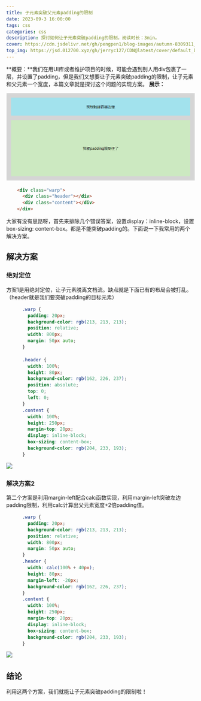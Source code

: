 ```yaml
---
title: 子元素突破父元素padding的限制
date: 2023-09-3 16:00:00
tags: css
categories: css
description: 探讨如何让子元素突破padding的限制。阅读时长：3min。
cover: https://cdn.jsdelivr.net/gh/pengpen1/blog-images/autumn-8309311_1280.jpg
top_img: https://jsd.012700.xyz/gh/jerryc127/CDN@latest/cover/default_bg.png
---
```

**概要：**我们在用UI库或者维护项目的时候，可能会遇到别人用div包裹了一层，并设置了padding，但是我们又想要让子元素突破padding的限制，让子元素和父元素一个宽度，本篇文章就是探讨这个问题的实现方案。
**展示：**

![](https://raw.githubusercontent.com/pengpen1/blog-images/main/20230908173722.png)

```html
    <div class="warp">
      <div class="header"></div>
      <div class="content"></div>
    </div>
```

 大家有没有思路呀，首先来排除几个错误答案，设置display：inline-block，设置box-sizing: content-box。都是不能突破padding的。下面说一下我常用的两个解决方案。

## 解决方案

### 绝对定位

方案1是用绝对定位，让子元素脱离文档流。缺点就是下面已有的布局会被打乱。（header就是我们要突破padding的目标元素）

```css
      .warp {
        padding: 20px;
        background-color: rgb(213, 213, 213);
        position: relative;
        width: 800px;
        margin: 50px auto;
      }
 
      .header {
        width: 100%;
        height: 80px;
        background-color: rgb(162, 226, 237);
        position: absolute;
        top: 0;
        left: 0;
      }
      .content {
        width: 100%;
        height: 250px;
        margin-top: 20px;
        display: inline-block;
        box-sizing: content-box;
        background-color: rgb(204, 233, 193);
      }
```

![](https://cdn.jsdelivr.net/gh/pengpen1/blog-images/20230908174514.png)

### 解决方案2

第二个方案是利用margin-left配合calc函数实现，利用margin-left突破左边padding限制，利用calc计算出父元素宽度+2倍padding值。

```css
      .warp {
        padding: 20px;
        background-color: rgb(213, 213, 213);
        position: relative;
        width: 800px;
        margin: 50px auto;
      }
      .header {
        width: calc(100% + 40px);
        height: 80px;
        margin-left: -20px;
        background-color: rgb(162, 226, 237);
      }
      .content {
        width: 100%;
        height: 250px;
        margin-top: 20px;
        display: inline-block;
        box-sizing: content-box;
        background-color: rgb(204, 233, 193);
      }
```

![](https://cdn.jsdelivr.net/gh/pengpen1/blog-images/20230908174402.png)

## 结论

利用这两个方案，我们就能让子元素突破padding的限制啦！


